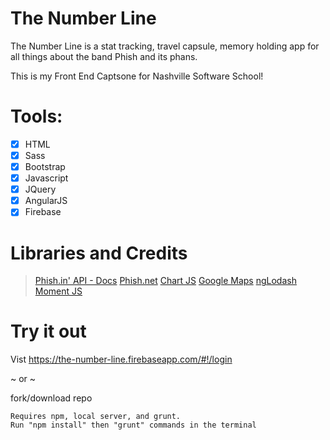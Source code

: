 # The Number Line

The Number Line is a stat tracking, travel capsule, memory holding app for all things about the band Phish and its phans.

This is my Front End Captsone for Nashville Software School!

# Tools:

- [x] HTML 
- [x] Sass 
- [x] Bootstrap 
- [x] Javascript 
- [x] JQuery 
- [x] AngularJS 
- [x] Firebase

# Libraries and Credits

>[Phish.in' API - Docs](http://phish.in/api-docs)
>[Phish.net](http://phish.net/)
>[Chart JS](http://www.chartjs.org/)
>[Google Maps](https://developers.google.com/maps/)
>[ngLodash](https://github.com/rockabox/ng-lodash)
>[Moment JS](https://momentjs.com/)

# Try it out

Vist https://the-number-line.firebaseapp.com/#!/login

~ or ~

fork/download repo 

```
Requires npm, local server, and grunt.
Run "npm install" then "grunt" commands in the terminal  
```